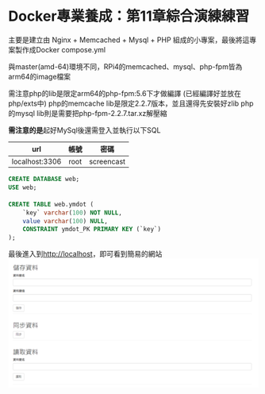# Docker專業養成：第11章綜合演練練習

主要是建立由 Nginx + Memcached + Mysql + PHP 組成的小專案，最後將這專案製作成Docker compose.yml

與master(amd-64)環境不同，RPi4的memcached、mysql、php-fpm皆為arm64的image檔案

需注意php的lib是限定arm64的php-fpm:5.6下才做編譯 (已經編譯好並放在php/exts中)
php的memcache lib是限定2.2.7版本，並且還得先安裝好zlib
php的mysql lib則是需要把php-fpm-2.2.7.tar.xz解壓縮

**需注意的是**起好MySql後還需登入並執行以下SQL

|      url     | 帳號 |    密碼    |
|:------------:|:----:|:----------:|
|localhost:3306| root | screencast |

```SQL
CREATE DATABASE web;
USE web;

CREATE TABLE web.ymdot (
    `key` varchar(100) NOT NULL,
    value varchar(100) NULL,
    CONSTRAINT ymdot_PK PRIMARY KEY (`key`)
);
```

最後進入到<http://localhost>，即可看到簡易的網站
![ex1.png](images/ex1.png)
